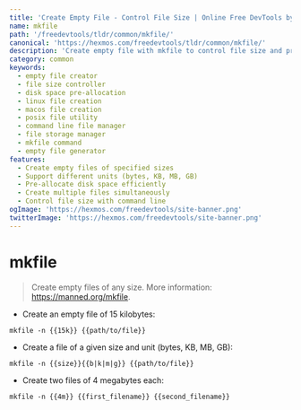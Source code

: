 ```yaml
---
title: 'Create Empty File - Control File Size | Online Free DevTools by Hexmos'
name: mkfile
path: '/freedevtools/tldr/common/mkfile/'
canonical: 'https://hexmos.com/freedevtools/tldr/common/mkfile/'
description: 'Create empty file with mkfile to control file size and pre-allocate disk space efficiently. Manage file storage with precision. Free online tool, no registration required.'
category: common
keywords:
  - empty file creator
  - file size controller
  - disk space pre-allocation
  - linux file creation
  - macos file creation
  - posix file utility
  - command line file manager
  - file storage manager
  - mkfile command
  - empty file generator
features:
  - Create empty files of specified sizes
  - Support different units (bytes, KB, MB, GB)
  - Pre-allocate disk space efficiently
  - Create multiple files simultaneously
  - Control file size with command line
ogImage: 'https://hexmos.com/freedevtools/site-banner.png'
twitterImage: 'https://hexmos.com/freedevtools/site-banner.png'
---
```


# mkfile

> Create empty files of any size.
> More information: <https://manned.org/mkfile>.

- Create an empty file of 15 kilobytes:

`mkfile -n {{15k}} {{path/to/file}}`

- Create a file of a given size and unit (bytes, KB, MB, GB):

`mkfile -n {{size}}{{b|k|m|g}} {{path/to/file}}`

- Create two files of 4 megabytes each:

`mkfile -n {{4m}} {{first_filename}} {{second_filename}}`
